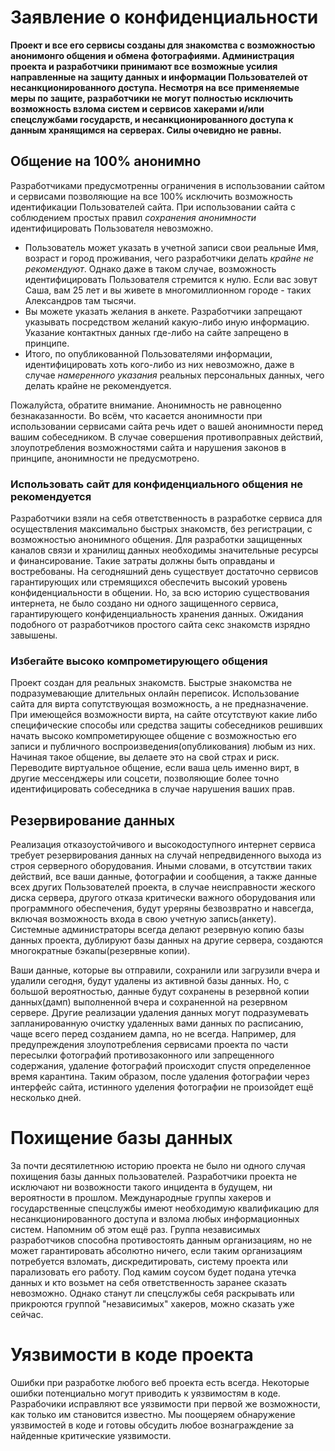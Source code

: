 # Заявление о конфиденциальности

**Проект и все его сервисы созданы для знакомства с возможностью анонимонго общения и обмена фотографиями. Администрация проекта и разработчики принимают все возможные усилия направленные на защиту данных и информации Пользователей от несанкционированного доступа. Несмотря на все применяемые меры по защите, разработчики не могут полностью исключить возможность взлома систем и сервисов хакерами и/или спецслужбами государств, и несанкционированного доступа к данным хранящимся на серверах. Силы очевидно не равны.**

## Общение на 100% анонимно

Разработчиками предусмотренны ограничения в использовании сайтом и сервисами позволяющие на все 100% исключить возможность идентификации Пользователей сайта. При использовании сайта с соблюдением простых правил *сохранения анонимности* идентифицировать Пользователя невозможно.

* Пользователь может указать в учетной записи свои реальные Имя, возраст и город проживания, чего разработчики делать *крайне не рекомендуют*. Однако даже в таком случае, возможность идентифицировать Пользователя стремится к нулю. Если вас зовут Саша, вам 25 лет и вы живете в многомиллионном городе - таких Александров там тысячи.
* Вы можете указать желания в анкете. Разработчики запрещают указывать посредством желаний какую-либо иную информацию. Указание контактных данных где-либо на сайте запрещено в принципе.
* Итого, по опубликованной Пользователями информации, идентифицировать хоть кого-либо из них невозможно, даже в случае *намеренного указания* реальных персональных данных, чего делать крайне не рекомендуется.

Пожалуйста, обратите внимание. Анонимность не равноценно безнаказанности. Во всём, что касается анонимности при использовании сервисами сайта речь идет о вашей анонимности перед вашим собеседником. В случае совершения противоправных действий, злоупотребления возможностями сайта и нарушения законов в принципе, анонимности не предусмотрено.  


### Использовать сайт для конфиденциального общения не рекомендуется

Разработчики взяли на себя ответственность в разработке сервиса для осуществления максимально быстрых знакомств, без регистрации, с возможностью анонимного общения. Для разработки защищенных каналов связи и хранилищ данных необходимы значительные ресурсы и финансирование. Такие затраты должны быть оправданы и востребованы. На сегодняшний день существует достаточно сервисов гарантирующих или стремящихся обеспечить высокий уровень конфиденциальности в общении. Но, за всю историю существования интернета, не было создано ни одного защищенного сервиса, гарантирующего конфиденциальность хранения данных. Ожидания подобного от разработчиков простого сайта секс знакомств изрядно завышены.

### Избегайте высоко компрометирующего общения

Проект создан для реальных знакомств. Быстрые знакомства не подразумевающие длительных онлайн переписок. Использование сайта для вирта сопутствующая возможность, а не предназначение. При имеющейся возможности вирта, на сайте отсутствуют какие либо специфические способы или средства защиты собеседников решивших начать высоко компрометирующее общение с возможностью его записи и публичного воспроизведения(опубликования) любым из них. Начиная такое общение, вы делаете это на свой страх и риск. Переводите виртуальное общение, если ваша цель именно вирт, в другие мессенджеры или соцсети, позволяющие более точно идентифицировать собеседника в случае нарушения ваших прав. 

## Резервирование данных

Реализация отказоустойчивого и высокодоступного интернет сервиса требует резервирования данных на случай непредвиденного выхода из строя серверного оборудования. Иными словами, в отсутствии таких действий, все ваши данные, фотографии и сообщения, а также данные всех других Пользователей проекта, в случае неисправности жеского диска сервера, другого отказа критически важного оборудования или программного обеспечения, будут уреряны безвозвратно и навсегда, включая возможность входа в свою учетную запись(анкету). Системные администраторы всегда делают резервную копию базы данных проекта, дублируют базы данных на другие сервера, создаются многократные бэкапы(резервные копии). 

Ваши данные, которые вы отправили, сохранили или загрузили вчера и удалили сегодня, будут удалены из активной базы данных. Но, с большой вероятностью, данные будут сохранены в резервной копии данных(дамп) выполненной вчера и сохраненной на резервном сервере. Другие реализации удаления данных могут подразумевать запланированную очистку удаленных вами данных по расписанию, чаще всего перед созданием дампа, но не всегда. Например, для предупреждения злоупотребления сервисами проекта по части пересылки фотографий противозаконного или запрещенного содержания, удаление фотографий происходит спустя определенное время карантина. Таким образом, после удаления фотографии через интерфейс сайта, истинного уделения фотографии не произойдет ещё несколько дней.

# Похищение базы данных

За почти десятилетнюю историю проекта не было ни одного случая похищения базы данных пользователей. Разработчики проекта не исключают ни возвожности такого инцидента в будущем, ни вероятности в прошлом. Международные группы хакеров и государственные спецслужбы имеют необходимую квалификацию для несанкционированного доступа и взлома любых информационных систем. Напомним об этом ещё раз. Группа независимых разработчиков способна противостоять данным организациям, но не может гарантировать абсолютно ничего, если таким организациям потребуется взломать, дискредитировать, систему проекта или парализовать его работу. Под камим соусом будет подана утечка данных и кто возьмет на себя ответственность заранее сказать невозможно. Однако станут ли спецслужбы себя раскрывать или прикроются группой "независимых" хакеров, можно сказать уже сейчас.

# Уязвимости в коде проекта

Ошибки при разработке любого веб проекта есть всегда. Некоторые ошибки потенциально могут приводить к уязвимостям в коде. Разрабочики исправляют все уязвимости при первой же возможности, как только им становится известно. Мы поощеряем обнаружение уязвимостей в коде и готовы обсудить любое вознаграждение за найденные критические уязвимости. 


